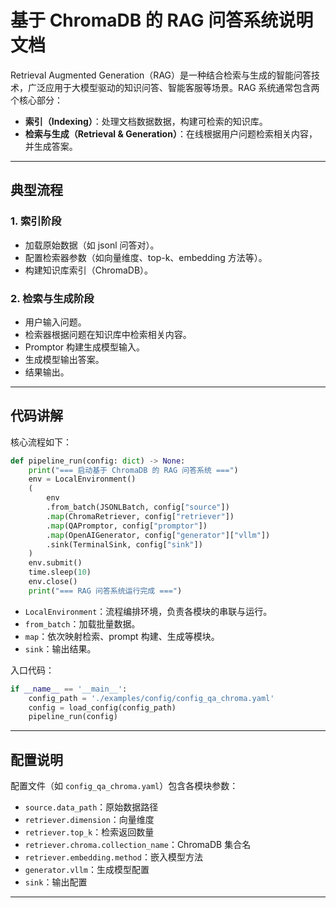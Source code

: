 # 基于 ChromaDB 的 RAG 问答系统说明文档

Retrieval Augmented Generation（RAG）是一种结合检索与生成的智能问答技术，广泛应用于大模型驱动的知识问答、智能客服等场景。RAG 系统通常包含两个核心部分：

- **索引（Indexing）**：处理文档数据数据，构建可检索的知识库。
- **检索与生成（Retrieval & Generation）**：在线根据用户问题检索相关内容，并生成答案。

---

## 典型流程

### 1. 索引阶段

- 加载原始数据（如 jsonl 问答对）。
- 配置检索器参数（如向量维度、top-k、embedding 方法等）。
- 构建知识库索引（ChromaDB）。

### 2. 检索与生成阶段

- 用户输入问题。
- 检索器根据问题在知识库中检索相关内容。
- Promptor 构建生成模型输入。
- 生成模型输出答案。
- 结果输出。

---

## 代码讲解

核心流程如下：

```python
def pipeline_run(config: dict) -> None:
    print("=== 启动基于 ChromaDB 的 RAG 问答系统 ===")
    env = LocalEnvironment()
    (
        env
        .from_batch(JSONLBatch, config["source"])
        .map(ChromaRetriever, config["retriever"])
        .map(QAPromptor, config["promptor"])
        .map(OpenAIGenerator, config["generator"]["vllm"])
        .sink(TerminalSink, config["sink"])
    )
    env.submit()
    time.sleep(10)
    env.close()
    print("=== RAG 问答系统运行完成 ===")
```

- `LocalEnvironment`：流程编排环境，负责各模块的串联与运行。
- `from_batch`：加载批量数据。
- `map`：依次映射检索、prompt 构建、生成等模块。
- `sink`：输出结果。

入口代码：

```python
if __name__ == '__main__':
    config_path = './examples/config/config_qa_chroma.yaml'
    config = load_config(config_path)
    pipeline_run(config)
```

---

## 配置说明

配置文件（如 `config_qa_chroma.yaml`）包含各模块参数：

- `source.data_path`：原始数据路径
- `retriever.dimension`：向量维度
- `retriever.top_k`：检索返回数量
- `retriever.chroma.collection_name`：ChromaDB 集合名
- `retriever.embedding.method`：嵌入模型方法
- `generator.vllm`：生成模型配置
- `sink`：输出配置

---

